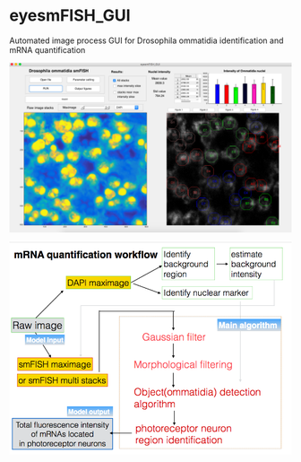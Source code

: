 # eyesmFISH_GUI
Automated image process GUI for Drosophila ommatidia identification and mRNA quantification


 ![image](https://github.com/George-wu509/eyesmFISH_GUI/blob/master/functions/3.png)
 
 
  ![image](https://github.com/George-wu509/eyesmFISH_GUI/blob/master/functions/figure2.png)
